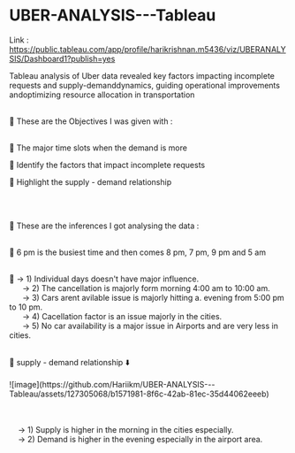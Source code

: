 # UBER-ANALYSIS---Tableau

Link : https://public.tableau.com/app/profile/harikrishnan.m5436/viz/UBERANALYSIS/Dashboard1?publish=yes

Tableau analysis of Uber data revealed key factors impacting incomplete requests and supply-demanddynamics, guiding operational improvements andoptimizing resource allocation in transportation
<br><br>

🔷 These are the Objectives I was given with : <br><br>

🔸 The major time slots when the demand is more<br>

🔸 Identify the factors that impact incomplete requests<br>

🔸 Highlight the supply - demand relationship<br>

<br><br>

🔷 These are the inferences I got analysing the data : <br><br>

🔸 6 pm is the busiest time and then comes 8 pm, 7 pm, 9 pm and 5 am<br><br>

🔸 -> 1)  Individual days doesn't have major influence.<br>
 &nbsp;&nbsp;&nbsp;&nbsp;&nbsp;  -> 2)  The cancellation is majorly form morning 4:00 am to 10:00 am.<br>
 &nbsp;&nbsp;&nbsp;&nbsp;&nbsp;  -> 3)  Cars arent avilable issue is majorly hitting a. evening from 5:00 pm to 10 pm.<br>
 &nbsp;&nbsp;&nbsp;&nbsp;&nbsp;  -> 4)  Cacellation factor is an issue majorly in the cities.<br>
 &nbsp;&nbsp;&nbsp;&nbsp;&nbsp;  -> 5)  No car availability is a major issue in Airports and are very less in cities.<br>

<br>
🔸 supply - demand relationship ⬇️ <br><br>
![image](https://github.com/Hariikm/UBER-ANALYSIS---Tableau/assets/127305068/b1571981-8f6c-42ab-81ec-35d44062eeeb)


<br><br>
  &nbsp;&nbsp;&nbsp;  -> 1) Supply is higher in the morning in the cities especially.<br>
  &nbsp;&nbsp;&nbsp;  -> 2) Demand is higher in the evening especially in the airport area.<br>
